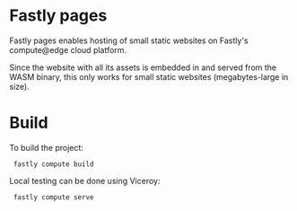 # Fastly pages

Fastly pages enables hosting of small static websites on Fastly's
compute@edge cloud platform.

Since the website with all its assets is embedded in and served from the
WASM binary, this only works for small static websites
(megabytes-large in size).

# Build

To build the project:
```
 fastly compute build
```

Local testing can be done using Viceroy:
```
 fastly compute serve
```
